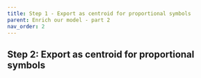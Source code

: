 ```yaml
---
title: Step 1 - Export as centroid for proportional symbols
parent: Enrich our model - part 2
nav_order: 2
---
```


## Step 2: Export as centroid for proportional symbols
